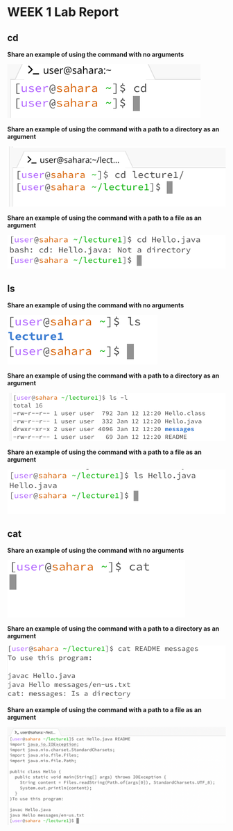 # WEEK 1 Lab Report

## cd  


**Share an example of using the command with no arguments**


![Image](cdnoarg1.png)


**Share an example of using the command with a path to a directory as an argument**


![Image](cdwdirectorypath.png)


**Share an example of using the command with a path to a file as an argument**


![Image](cdwithfilepath.png)



## ls 
**Share an example of using the command with no arguments**


![Image](lsnoarg2.png)


**Share an example of using the command with a path to a directory as an argument**


![Image](lswithdirectory.png)


**Share an example of using the command with a path to a file as an argument**


![Image](lswithfilepath.png)


## cat
**Share an example of using the command with no arguments**


![Image](catnoarg3.png)


**Share an example of using the command with a path to a directory as an argument**


![Image](catwithdirectorypath.png)


**Share an example of using the command with a path to a file as an argument**


![Image](catwithfilepath.png)



